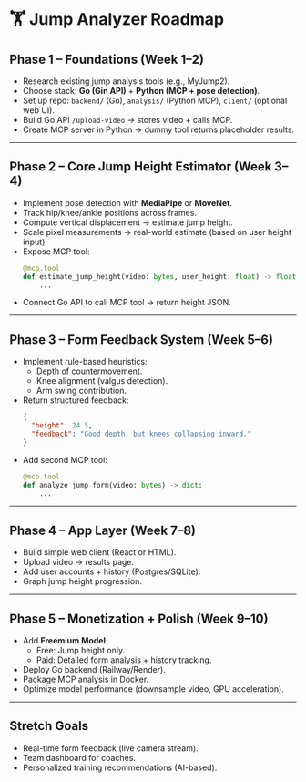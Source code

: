 # 🏋️ Jump Analyzer Roadmap

## Phase 1 – Foundations (Week 1–2)
- Research existing jump analysis tools (e.g., MyJump2).
- Choose stack: **Go (Gin API)** + **Python (MCP + pose detection)**.
- Set up repo: `backend/` (Go), `analysis/` (Python MCP), `client/` (optional web UI).
- Build Go API `/upload-video` → stores video + calls MCP.
- Create MCP server in Python → dummy tool returns placeholder results.

---

## Phase 2 – Core Jump Height Estimator (Week 3–4)
- Implement pose detection with **MediaPipe** or **MoveNet**.
- Track hip/knee/ankle positions across frames.
- Compute vertical displacement → estimate jump height.
- Scale pixel measurements → real-world estimate (based on user height input).
- Expose MCP tool:
  ```python
  @mcp.tool
  def estimate_jump_height(video: bytes, user_height: float) -> float:
      ...
  ```
- Connect Go API to call MCP tool → return height JSON.

---

## Phase 3 – Form Feedback System (Week 5–6)
- Implement rule-based heuristics:
  - Depth of countermovement.
  - Knee alignment (valgus detection).
  - Arm swing contribution.
- Return structured feedback:
  ```json
  {
    "height": 24.5,
    "feedback": "Good depth, but knees collapsing inward."
  }
  ```
- Add second MCP tool:
  ```python
  @mcp.tool
  def analyze_jump_form(video: bytes) -> dict:
      ...
  ```

---

## Phase 4 – App Layer (Week 7–8)
- Build simple web client (React or HTML).
- Upload video → results page.
- Add user accounts + history (Postgres/SQLite).
- Graph jump height progression.

---

## Phase 5 – Monetization + Polish (Week 9–10)
- Add **Freemium Model**:
  - Free: Jump height only.
  - Paid: Detailed form analysis + history tracking.
- Deploy Go backend (Railway/Render).
- Package MCP analysis in Docker.
- Optimize model performance (downsample video, GPU acceleration).

---

## Stretch Goals
- Real-time form feedback (live camera stream).
- Team dashboard for coaches.
- Personalized training recommendations (AI-based).
